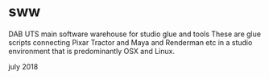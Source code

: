 # sww
DAB UTS main software warehouse for studio glue and tools
These are glue scripts connecting Pixar Tractor and Maya and
Renderman etc in a studio environment that is predominantly OSX and Linux.

july 2018
